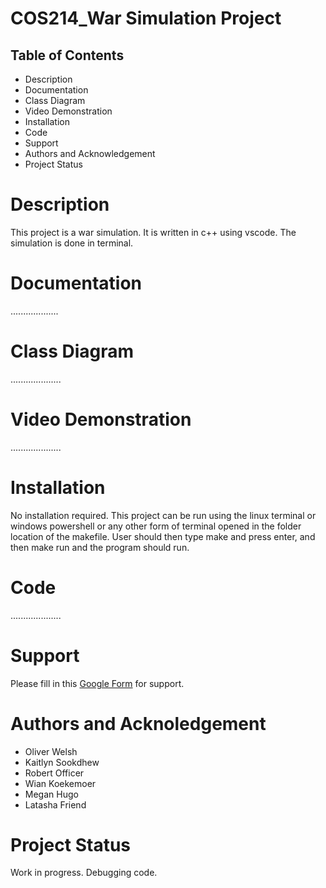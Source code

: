 # COS214_War Simulation Project
## Table of Contents
* Description
* Documentation
* Class Diagram
* Video Demonstration
* Installation
* Code
* Support
* Authors and Acknowledgement
* Project Status

# Description
This project is a war simulation. It is written in c++ using vscode. The simulation is done in terminal.

# Documentation
...................

# Class Diagram
....................

# Video Demonstration
....................

# Installation
No installation required. This project can be run using the linux terminal or windows powershell or any other form of terminal opened in the folder location of the makefile. User should then type make and press enter, and then make run and the program should run.

# Code
....................

# Support
Please fill in this [Google Form](https://docs.google.com/forms/d/e/1FAIpQLSe8KpQORQ7IMn0JSGOGiOhxqVqspK6_7Gf1upok5Hfz20iFaQ/viewform?usp=sf_link) for support. 

# Authors and Acknoledgement
* Oliver Welsh
* Kaitlyn Sookdhew
* Robert Officer
* Wian Koekemoer
* Megan Hugo
* Latasha Friend

# Project Status
Work in progress. Debugging code.
